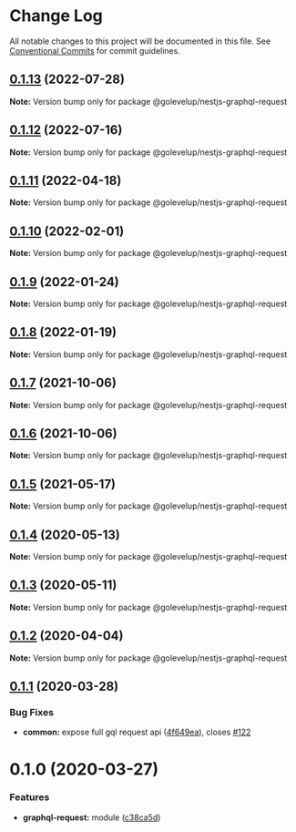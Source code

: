 # Change Log

All notable changes to this project will be documented in this file.
See [Conventional Commits](https://conventionalcommits.org) for commit guidelines.

## [0.1.13](https://github.com/golevelup/nestjs/compare/@golevelup/nestjs-graphql-request@0.1.12...@golevelup/nestjs-graphql-request@0.1.13) (2022-07-28)

**Note:** Version bump only for package @golevelup/nestjs-graphql-request

## [0.1.12](https://github.com/golevelup/nestjs/compare/@golevelup/nestjs-graphql-request@0.1.11...@golevelup/nestjs-graphql-request@0.1.12) (2022-07-16)

**Note:** Version bump only for package @golevelup/nestjs-graphql-request

## [0.1.11](https://github.com/golevelup/nestjs/compare/@golevelup/nestjs-graphql-request@0.1.10...@golevelup/nestjs-graphql-request@0.1.11) (2022-04-18)

**Note:** Version bump only for package @golevelup/nestjs-graphql-request

## [0.1.10](https://github.com/golevelup/nestjs/compare/@golevelup/nestjs-graphql-request@0.1.9...@golevelup/nestjs-graphql-request@0.1.10) (2022-02-01)

**Note:** Version bump only for package @golevelup/nestjs-graphql-request

## [0.1.9](https://github.com/golevelup/nestjs/compare/@golevelup/nestjs-graphql-request@0.1.8...@golevelup/nestjs-graphql-request@0.1.9) (2022-01-24)

**Note:** Version bump only for package @golevelup/nestjs-graphql-request

## [0.1.8](https://github.com/golevelup/nestjs/compare/@golevelup/nestjs-graphql-request@0.1.7...@golevelup/nestjs-graphql-request@0.1.8) (2022-01-19)

**Note:** Version bump only for package @golevelup/nestjs-graphql-request

## [0.1.7](https://github.com/golevelup/nestjs/compare/@golevelup/nestjs-graphql-request@0.1.6...@golevelup/nestjs-graphql-request@0.1.7) (2021-10-06)

**Note:** Version bump only for package @golevelup/nestjs-graphql-request

## [0.1.6](https://github.com/golevelup/nestjs/compare/@golevelup/nestjs-graphql-request@0.1.5...@golevelup/nestjs-graphql-request@0.1.6) (2021-10-06)

**Note:** Version bump only for package @golevelup/nestjs-graphql-request

## [0.1.5](https://github.com/golevelup/nestjs/compare/@golevelup/nestjs-graphql-request@0.1.4...@golevelup/nestjs-graphql-request@0.1.5) (2021-05-17)

**Note:** Version bump only for package @golevelup/nestjs-graphql-request

## [0.1.4](https://github.com/golevelup/nestjs/compare/@golevelup/nestjs-graphql-request@0.1.3...@golevelup/nestjs-graphql-request@0.1.4) (2020-05-13)

**Note:** Version bump only for package @golevelup/nestjs-graphql-request

## [0.1.3](https://github.com/golevelup/nestjs/compare/@golevelup/nestjs-graphql-request@0.1.2...@golevelup/nestjs-graphql-request@0.1.3) (2020-05-11)

**Note:** Version bump only for package @golevelup/nestjs-graphql-request

## [0.1.2](https://github.com/golevelup/nestjs/compare/@golevelup/nestjs-graphql-request@0.1.1...@golevelup/nestjs-graphql-request@0.1.2) (2020-04-04)

**Note:** Version bump only for package @golevelup/nestjs-graphql-request

## [0.1.1](https://github.com/golevelup/nestjs/compare/@golevelup/nestjs-graphql-request@0.1.0...@golevelup/nestjs-graphql-request@0.1.1) (2020-03-28)

### Bug Fixes

- **common:** expose full gql request api ([4f649ea](https://github.com/golevelup/nestjs/commit/4f649ea)), closes [#122](https://github.com/golevelup/nestjs/issues/122)

# 0.1.0 (2020-03-27)

### Features

- **graphql-request:** module ([c38ca5d](https://github.com/golevelup/nestjs/commit/c38ca5d))

